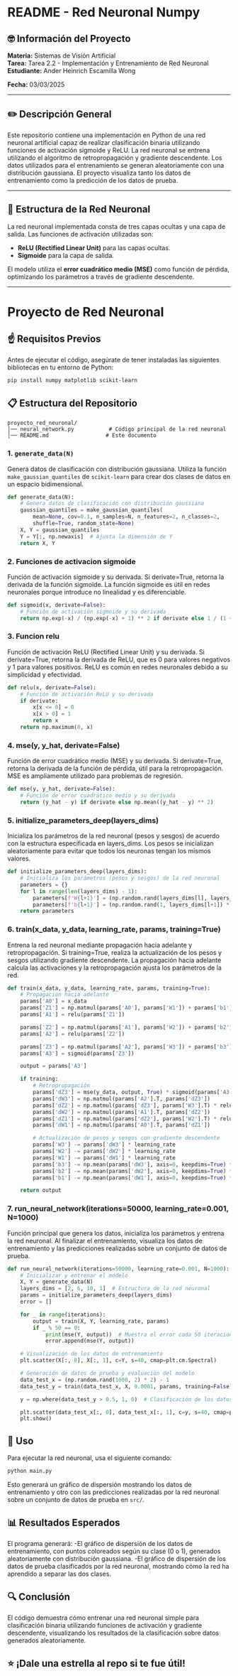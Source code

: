 # README - Red Neuronal Numpy

## 🤓 Información del Proyecto  
**Materia:** Sistemas de Visión Artificial  
**Tarea:** Tarea 2.2 - Implementación y Entrenamiento de Red Neuronal  
**Estudiante:** Ander Heinrich Escamilla Wong  

**Fecha:** 03/03/2025  

---

## ✏️ Descripción General  
Este repositorio contiene una implementación en Python de una red neuronal artificial capaz de realizar clasificación binaria utilizando funciones de activación sigmoide y ReLU. La red neuronal se entrena utilizando el algoritmo de retropropagación y gradiente descendente. Los datos utilizados para el entrenamiento se generan aleatoriamente con una distribución gaussiana. El proyecto visualiza tanto los datos de entrenamiento como la predicción de los datos de prueba.

---

## 🧠 Estructura de la Red Neuronal  
La red neuronal implementada consta de tres capas ocultas y una capa de salida. Las funciones de activación utilizadas son:

- **ReLU (Rectified Linear Unit)** para las capas ocultas.
- **Sigmoide** para la capa de salida.

El modelo utiliza el **error cuadrático medio (MSE)** como función de pérdida, optimizando los parámetros a través de gradiente descendente.

---

# Proyecto de Red Neuronal

## ☝️ Requisitos Previos
Antes de ejecutar el código, asegúrate de tener instaladas las siguientes bibliotecas en tu entorno de Python:

```sh
pip install numpy matplotlib scikit-learn
```
## 📋 Estructura del Repositorio
```
proyecto_red_neuronal/
│── neural_network.py           # Código principal de la red neuronal
│── README.md                  # Este documento
```
### 1. `generate_data(N)`
Genera datos de clasificación con distribución gaussiana. Utiliza la función `make_gaussian_quantiles` de `scikit-learn` para crear dos clases de datos en un espacio bidimensional.

```python
def generate_data(N):
    # Genera datos de clasificación con distribución gaussiana
    gaussian_quantiles = make_gaussian_quantiles(
        mean=None, cov=0.1, n_samples=N, n_features=2, n_classes=2,
        shuffle=True, random_state=None)
    X, Y = gaussian_quantiles
    Y = Y[:, np.newaxis]  # Ajusta la dimensión de Y
    return X, Y
```
### 2. Funciones de activacion sigmoide
Función de activación sigmoide y su derivada. Si derivate=True, retorna la derivada de la función sigmoide. La función sigmoide es útil en redes neuronales porque introduce no linealidad y es diferenciable.
```python
def sigmoid(x, derivate=False):
    # Función de activación sigmoide y su derivada
    return np.exp(-x) / (np.exp(-x) + 1) ** 2 if derivate else 1 / (1 + np.exp(-x))
```
### 3. Funcion relu
Función de activación ReLU (Rectified Linear Unit) y su derivada. Si derivate=True, retorna la derivada de ReLU, que es 0 para valores negativos y 1 para valores positivos. ReLU es común en redes neuronales debido a su simplicidad y efectividad.
```python
def relu(x, derivate=False):
    # Función de activación ReLU y su derivada
    if derivate:
        x[x <= 0] = 0
        x[x > 0] = 1
        return x
    return np.maximum(0, x)
```
### 4. mse(y, y_hat, derivate=False)
Función de error cuadrático medio (MSE) y su derivada. Si derivate=True, retorna la derivada de la función de pérdida, útil para la retropropagación. MSE es ampliamente utilizado para problemas de regresión.
```python
def mse(y, y_hat, derivate=False):
    # Función de error cuadrático medio y su derivada
    return (y_hat - y) if derivate else np.mean((y_hat - y) ** 2)
```
### 5. initialize_parameters_deep(layers_dims)
Inicializa los parámetros de la red neuronal (pesos y sesgos) de acuerdo con la estructura especificada en layers_dims. Los pesos se inicializan aleatoriamente para evitar que todos los neuronas tengan los mismos valores.
```python
def initialize_parameters_deep(layers_dims):
    # Inicializa los parámetros (pesos y sesgos) de la red neuronal
    parameters = {}
    for l in range(len(layers_dims) - 1):
        parameters[f'W{l+1}'] = (np.random.rand(layers_dims[l], layers_dims[l+1]) * 2) - 1
        parameters[f'b{l+1}'] = (np.random.rand(1, layers_dims[l+1]) * 2) - 1
    return parameters
```
### 6. train(x_data, y_data, learning_rate, params, training=True)
Entrena la red neuronal mediante propagación hacia adelante y retropropagación. Si training=True, realiza la actualización de los pesos y sesgos utilizando gradiente descendente. La propagación hacia adelante calcula las activaciones y la retropropagación ajusta los parámetros de la red.
```python
def train(x_data, y_data, learning_rate, params, training=True):
    # Propagación hacia adelante
    params['A0'] = x_data
    params['Z1'] = np.matmul(params['A0'], params['W1']) + params['b1']
    params['A1'] = relu(params['Z1'])

    params['Z2'] = np.matmul(params['A1'], params['W2']) + params['b2']
    params['A2'] = relu(params['Z2'])

    params['Z3'] = np.matmul(params['A2'], params['W3']) + params['b3']
    params['A3'] = sigmoid(params['Z3'])

    output = params['A3']

    if training:
        # Retropropagación
        params['dZ3'] = mse(y_data, output, True) * sigmoid(params['A3'], True)
        params['dW3'] = np.matmul(params['A2'].T, params['dZ3'])
        params['dZ2'] = np.matmul(params['dZ3'], params['W3'].T) * relu(params['A2'], True)
        params['dW2'] = np.matmul(params['A1'].T, params['dZ2'])
        params['dZ1'] = np.matmul(params['dZ2'], params['W2'].T) * relu(params['A1'], True)
        params['dW1'] = np.matmul(params['A0'].T, params['dZ1'])

        # Actualización de pesos y sesgos con gradiente descendente
        params['W3'] -= params['dW3'] * learning_rate
        params['W2'] -= params['dW2'] * learning_rate
        params['W1'] -= params['dW1'] * learning_rate
        params['b3'] -= np.mean(params['dW3'], axis=0, keepdims=True) * learning_rate
        params['b2'] -= np.mean(params['dW2'], axis=0, keepdims=True) * learning_rate
        params['b1'] -= np.mean(params['dW1'], axis=0, keepdims=True) * learning_rate

    return output
```
### 7. run_neural_network(iterations=50000, learning_rate=0.001, N=1000)
Función principal que genera los datos, inicializa los parámetros y entrena la red neuronal. Al finalizar el entrenamiento, visualiza los datos de entrenamiento y las predicciones realizadas sobre un conjunto de datos de prueba.
```python
def run_neural_network(iterations=50000, learning_rate=0.001, N=1000):
    # Inicializar y entrenar el modelo
    X, Y = generate_data(N)
    layers_dims = [2, 6, 10, 1]  # Estructura de la red neuronal
    params = initialize_parameters_deep(layers_dims)
    error = []

    for _ in range(iterations):
        output = train(X, Y, learning_rate, params)
        if _ % 50 == 0:
            print(mse(Y, output))  # Muestra el error cada 50 iteraciones
            error.append(mse(Y, output))

    # Visualización de los datos de entrenamiento
    plt.scatter(X[:, 0], X[:, 1], c=Y, s=40, cmap=plt.cm.Spectral)

    # Generación de datos de prueba y evaluación del modelo
    data_test_x = (np.random.rand(1000, 2) * 2) - 1
    data_test_y = train(data_test_x, X, 0.0001, params, training=False)

    y = np.where(data_test_y > 0.5, 1, 0)  # Clasificación de los datos de prueba

    plt.scatter(data_test_x[:, 0], data_test_x[:, 1], c=y, s=40, cmap=plt.cm.Spectral)
    plt.show()
```
## 📖 Uso
Para ejecutar la red neuronal, usa el siguiente comando:

```sh
python main.py
```

Esto generará un gráfico de dispersión mostrando los datos de entrenamiento y otro con las predicciones realizadas por la red neuronal sobre un conjunto de datos de prueba en `src/`.

## 📊 Resultados Esperados

El programa generará:
-El gráfico de dispersión de los datos de entrenamiento, con puntos coloreados según su clase (0 o 1), generados aleatoriamente con distribución gaussiana.
-El gráfico de dispersión de los datos de prueba clasificados por la red neuronal, mostrando cómo la red ha aprendido a separar las dos clases.

## 🔍 Conclusión

El código demuestra cómo entrenar una red neuronal simple para clasificación binaria utilizando funciones de activación y gradiente descendente, visualizando los resultados de la clasificación sobre datos generados aleatoriamente.


## ⭐ ¡Dale una estrella al repo si te fue útil!
